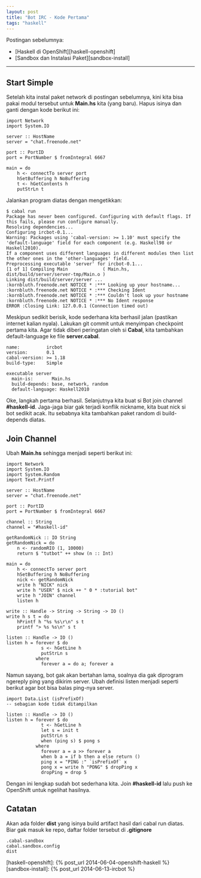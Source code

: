 ```yaml
---
layout: post
title: "Bot IRC - Kode Pertama"
tags: "haskell"
---
```


Postingan sebelumnya:

- [Haskell di OpenShift][haskell-openshift]
- [Sandbox dan Instalasi Paket][sandbox-install]

-----

## Start Simple

Setelah kita instal paket network di postingan sebelumnya, kini kita bisa
pakai modul tersebut untuk **Main.hs** kita (yang baru). Hapus isinya dan
ganti dengan kode berikut ini:

    import Network
    import System.IO

    server :: HostName
    server = "chat.freenode.net"

    port :: PortID
    port = PortNumber $ fromIntegral 6667

    main = do
        h <- connectTo server port
        hSetBuffering h NoBuffering
        t <- hGetContents h
        putStrLn t

Jalankan program diatas dengan mengetikkan:

    $ cabal run
    Package has never been configured. Configuring with default flags. If
    this fails, please run configure manually.
    Resolving dependencies...
    Configuring ircbot-0.1...
    Warning: Packages using 'cabal-version: >= 1.10' must specify the
    'default-language' field for each component (e.g. Haskell98 or
    Haskell2010).
    If a component uses different languages in different modules then list
    the other ones in the 'other-languages' field.
    Preprocessing executable 'server' for ircbot-0.1...
    [1 of 1] Compiling Main             ( Main.hs, dist/build/server/server-tmp/Main.o )
    Linking dist/build/server/server ...
    :kornbluth.freenode.net NOTICE * :*** Looking up your hostname...
    :kornbluth.freenode.net NOTICE * :*** Checking Ident
    :kornbluth.freenode.net NOTICE * :*** Couldn't look up your hostname
    :kornbluth.freenode.net NOTICE * :*** No Ident response
    ERROR :Closing Link: 127.0.0.1 (Connection timed out)

Meskipun sedikit berisik, kode sederhana kita berhasil jalan (pastikan
internet kalian nyala). Lakukan git commit untuk menyimpan checkpoint
pertama kita. Agar tidak diberi peringatan oleh si **Cabal**, kita tambahkan
default-language ke file **server.cabal**.

    name:          ircbot
    version:       0.1
    cabal-version: >= 1.18
    build-type:    Simple
    
    executable server
      main-is:       Main.hs
      build-depends: base, network, random
      default-language: Haskell2010

Oke, langkah pertama berhasil. Selanjutnya kita buat si Bot join channel
**#haskell-id**. Jaga-jaga biar gak terjadi konflik nickname, kita buat nick
si bot sedikit acak. Itu sebabnya kita tambahkan paket random di
build-depends diatas.

## Join Channel

Ubah **Main.hs** sehingga menjadi seperti berikut ini:

    import Network
    import System.IO
    import System.Random
    import Text.Printf

    server :: HostName
    server = "chat.freenode.net"

    port :: PortID
    port = PortNumber $ fromIntegral 6667

    channel :: String
    channel = "#haskell-id"

    getRandomNick :: IO String
    getRandomNick = do
        n <- randomRIO (1, 10000)
        return $ "tutbot" ++ show (n :: Int)

    main = do
        h <- connectTo server port
        hSetBuffering h NoBuffering
        nick <- getRandomNick
        write h "NICK" nick
        write h "USER" $ nick ++ " 0 * :tutorial bot"
        write h "JOIN" channel
        listen h

    write :: Handle -> String -> String -> IO ()
    write h s t = do
        hPrintf h "%s %s\r\n" s t
        printf "> %s %s\n" s t

    listen :: Handle -> IO ()
    listen h = forever $ do
                 s <- hGetLine h
                 putStrLn s
               where
                 forever a = do a; forever a

Namun sayang, bot gak akan bertahan lama, soalnya dia gak diprogram ngereply
ping yang dikirim server. Ubah definisi listen menjadi seperti berikut agar
bot bisa balas ping-nya server.

    import Data.List (isPrefixOf)
    -- sebagian kode tidak ditampilkan

    listen :: Handle -> IO ()
    listen h = forever $ do
                 t <- hGetLine h
                 let s = init t
                 putStrLn s
                 when (ping s) $ pong s
               where
                 forever a = a >> forever a
                 when b a = if b then a else return ()
                 ping x = "PING :" `isPrefixOf` x
                 pong x = write h "PONG" $ dropPing x
                 dropPing = drop 5

Dengan ini lengkap sudah bot sederhana kita. Join **#haskell-id** lalu push
ke OpenShift untuk ngelihat hasilnya.

## Catatan

Akan ada folder **dist** yang isinya build artifact hasil dari cabal run
diatas. Biar gak masuk ke repo, daftar folder tersebut di **.gitignore**

    .cabal-sandbox
    cabal.sandbox.config
    dist
 

[network-docs]: http://hackage.haskell.org/package/network-2.5.0.0/docs/Network.html
[haskell-openshift]: {% post_url 2014-06-04-openshift-haskell %}
[sandbox-install]: {% post_url 2014-06-13-ircbot %}
